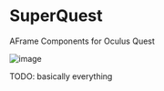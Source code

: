 # SuperQuest

AFrame Components for Oculus Quest

![image](https://www.repostatus.org/badges/latest/wip.svg)



TODO: basically everything

